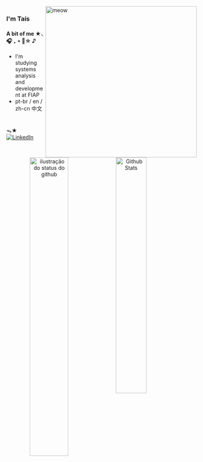 
 
 
<img align="right" alt="meow" width="400" src="https://github.com/user-attachments/assets/6927bb73-7ce4-4d75-958b-5a6b1ce77db8">

### I'm Taís 
 
#### A bit of me  ★⸜ 🎧 ₊ ⋆ 🎸☆ ♪
-  I'm studying systems analysis and development at FIAP 
-  pt-br / en / zh-cn 中文

#
ᯓ★ [![LinkedIn](https://img.shields.io/badge/LinkedIn-0077B5?style=for-the-badge&logo=linkedin&logoColor=white)](https://www.linkedin.com/in/taísx/)
#


<div align="center">  
 <img align="left" src="https://github-readme-stats.vercel.app/api?username=ykxtais&show_icons=true&title_color=F57F7F&icon_color=36C0C5&bg_color=ff00&hide_border=True&count_private=true" width="45%" alt="ilustração do status do github">
 <img align="left" src="https://github-readme-stats.vercel.app/api/top-langs/?username=ykxtais&layout=compact&bg_color=ff00&title_color=F57F7F&hide_border=True&include_all_commits=true&count_private=true&hide=jupyter%20notebook" width="40%" alt="Github Stats"/>
</div>

